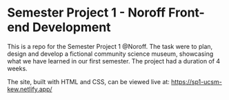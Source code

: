 # Semester Project 1 - Noroff Front-end Development

This is a repo for the Semester Project 1 @Noroff. The task were to plan, design and develop a fictional community science museum, showcasing what we have learned in our first semester. The project had a duration of 4 weeks.

The site, built with HTML and CSS, can be viewed live at: https://sp1-ucsm-kew.netlify.app/
